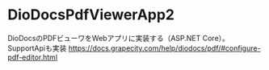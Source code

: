 # DioDocsPdfViewerApp2
DioDocsのPDFビューワをWebアプリに実装する（ASP.NET Core）。SupportApiも実装
https://docs.grapecity.com/help/diodocs/pdf/#configure-pdf-editor.html

